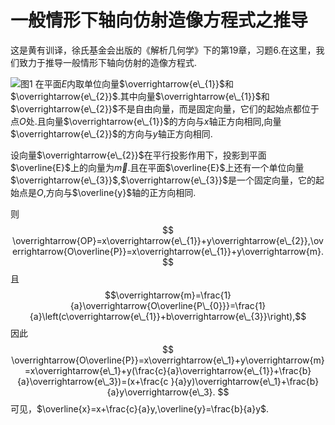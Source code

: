 ﻿# 一般情形下轴向仿射造像方程式之推导
这是黄有训译，徐氏基金会出版的《解析几何学》下的第19章，习题6.在这里，我们致力于推导一般情形下轴向仿射的造像方程式.

![图1](/analytic-geometry-huangyouxun/p377/1.png)
在平面$E$内取单位向量$\overrightarrow{e\_{1}}$和$\overrightarrow{e\_{2}}$.其中向量$\overrightarrow{e\_{1}}$和$\overrightarrow{e\_{2}}$不是自由向量，而是固定向量，它们的起始点都位于点$O$处.且向量$\overrightarrow{e\_{1}}$的方向与$x$轴正方向相同,向量$\overrightarrow{e\_{2}}$的方向与$y$轴正方向相同.

设向量$\overrightarrow{e\_{2}}$在平行投影作用下，投影到平面$\overline{E}$上的向量为$\overrightarrow{m}$.且在平面$\overline{E}$上还有一个单位向量$\overrightarrow{e\_{3}}$,$\overrightarrow{e\_{3}}$是一个固定向量，它的起始点是$O$,方向与$\overline{y}$轴的正方向相同.

则
$$
\overrightarrow{OP}=x\overrightarrow{e\_{1}}+y\overrightarrow{e\_{2}},\overrightarrow{O\overline{P}}=x\overrightarrow{e\_{1}}+y\overrightarrow{m}.
$$
且
$$\overrightarrow{m}=\frac{1}{a}\overrightarrow{O\overline{P\_{0}}}=\frac{1}{a}\left(c\overrightarrow{e\_{1}}+b\overrightarrow{e\_{3}}\right),$$
因此
$$
\overrightarrow{O\overline{P}}=x\overrightarrow{e\_1}+y\overrightarrow{m}=x\overrightarrow{e\_1}+y(\frac{c}{a}\overrightarrow{e\_{1}}+\frac{b}{a}\overrightarrow{e\_3})=(x+\frac{c
}{a}y)\overrightarrow{e\_1}+\frac{b}{a}y\overrightarrow{e\_3}.
$$
可见，$\overline{x}=x+\frac{c}{a}y,\overline{y}=\frac{b}{a}y$.